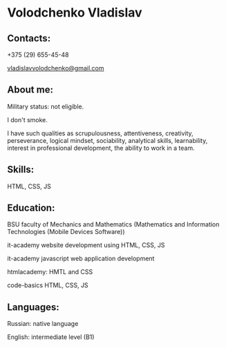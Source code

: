 # Volodchenko Vladislav

## Contacts:
+375 (29) 655-45-48

vladislavvolodchenko@gmail.com

## About me:
Military status: not eligible.

I don't smoke.

I have such qualities as scrupulousness, attentiveness, creativity, perseverance, logical mindset, sociability, analytical skills, learnability, interest in professional development, the ability to work in a team.

## Skills:
HTML, CSS, JS

## Education:
BSU faculty of Mechanics and Mathematics (Mathematics and Information Technologies (Mobile Devices Software))

it-academy website development using HTML, CSS, JS

it-academy javascript web application development

htmlacademy: HMTL and CSS

code-basics HTML, CSS, JS

## Languages:
Russian: native language

English: intermediate level (B1)

